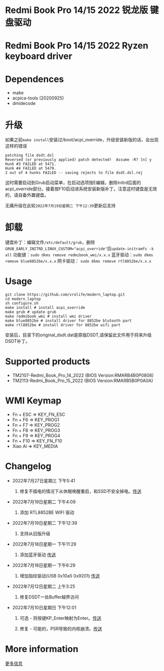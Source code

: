 # Redmi Book Pro 14/15 2022 锐龙版 键盘驱动

# Redmi Book Pro 14/15 2022 Ryzen keyboard driver

# Dependences

- make
- acpica-tools (20200925)
- dmidecode

# 升级

如果之前`make install`安装过/boot/acpi_override，升级安装新版的话，会出现这样的错误

```
patching file dsdt.dsl
Reversed (or previously applied) patch detected!  Assume -R? [n] y
Hunk #3 FAILED at 5471.
Hunk #4 FAILED at 5479.
2 out of 4 hunks FAILED -- saving rejects to file dsdt.dsl.rej
```

这时需要启动到Grub启动菜单，在启动选项按E编辑，删除initrd后面的acpi_override部分。接着按F10启动进系统安装新版补丁。注意这时键盘是无效的，请自备外置键盘。

无痛升级在此轮`2022年7月19日星期二 下午12:39`更新后支持

# 卸载

键盘补丁：编辑文件`/etc/default/grub`，删除`GRUB_EARLY_INITRD_LINUX_CUSTOM="acpi_override"`后`update-initramfs -k all`
功能键：`sudo dkms remove redmibook_wmi/x.x.x`
蓝牙驱动：`sudo dkms remove blue8852be/x.x.x`
网卡驱动： `sudo dkms remove rtl8852be/x.x.x`

# Usage

```
git clone https://github.com/vrolife/modern_laptop.git
cd modern_laptop
sh configure.sh
make install # install acpi_override
make grub # update grub
make redmibook_wmi # install wmi driver
make blue8852be # install driver for 8852be blutooth part
make rtl8852be # install driver for 8852be wifi part
```

安装后，目录下的original_dsdt.dat是原版DSDT,请保留此文件用于将来升级DSDT补丁。

# Supported products

- TM2107-Redmi_Book_Pro_14_2022 (BIOS Version:RMARB4B0P0808)
- TM2113-Redmi_Book_Pro_15_2022 (BIOS Version:RMARB5B0P0A0A)

# WMI Keymap

- Fn + ESC => KEY_FN_ESC
- Fn + F6  => KEY_PROG1
- Fn + F7  => KEY_PROG2
- Fn + F8  => KEY_PROG3
- Fn + F9  => KEY_PROG4
- Fn + F10 => KEY_FN_F10
- Xiao Ai  => KEY_MEDIA

# Changelog

- 2022年7月27日星期三 下午5:41

  1. 修复不插电的情况下从休眠唤醒重启，和SSD不安全掉电。[传送](https://github.com/vrolife/modern_laptop/blob/main/TM2113-Redmi_Book_Pro_15_2022/fix/resume-from-suspend-and-ssd-unsafe-shutdown/README.md)

- 2022年7月19日星期二 下午4:09

  1. 添加 RTL8852BE WIFI 驱动

- 2022年7月19日星期二 下午12:39

  1. 支持从旧版升级

- 2022年7月18日星期一 下午11:29

  1. 添加蓝牙驱动 [传送](https://github.com/vrolife/modern_laptop/blob/main/TM2113-Redmi_Book_Pro_15_2022/blue8852be/README.md)

- 2022年7月18日星期一 下午6:29

  1. 增加指纹驱动(USB 0x10a5 0x9201) [传送](https://github.com/vrolife/modern_laptop/blob/main/TM2113-Redmi_Book_Pro_15_2022/fingerprint/README.md)

- 2022年7月12日星期二 上午3:25

  1. 修复DSDT一处Buffer越界访问

- 2022年7月10日星期日 下午12:01

  1. 可选 - 将按键KP_Enter映射为Enter。[传送](https://github.com/vrolife/modern_laptop/issues/3)

  2. 修复 - 可能的，PSR导致的内核崩溃。[传送](https://github.com/vrolife/modern_laptop/blob/main/TM2113-Redmi_Book_Pro_15_2022/fix/PSR-crash/README.md)

# More information

[更多信息](https://zhuanlan.zhihu.com/p/530643928)
